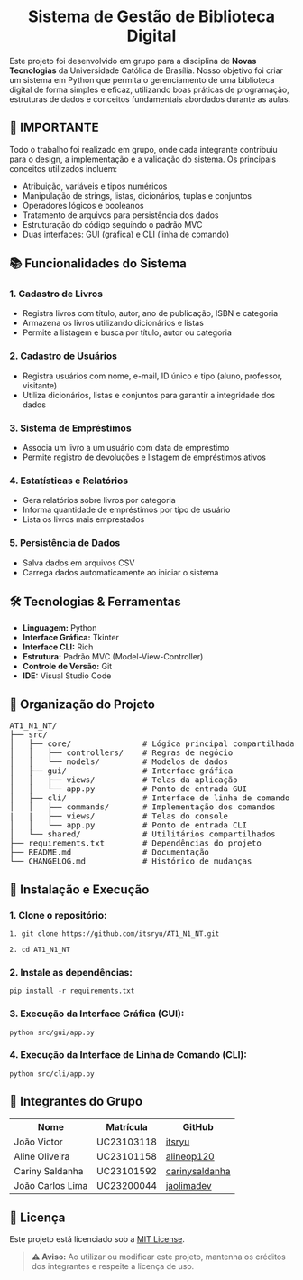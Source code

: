<h1 align="center">Sistema de Gestão de Biblioteca Digital</h1>

<p>Este projeto foi desenvolvido em grupo para a disciplina de <strong>Novas Tecnologias</strong> da Universidade Católica de Brasília. Nosso objetivo foi criar um sistema em Python que permita o gerenciamento de uma biblioteca digital de forma simples e eficaz, utilizando boas práticas de programação, estruturas de dados e conceitos fundamentais abordados durante as aulas.</p>

<h2>📌 IMPORTANTE</h2>
<p>Todo o trabalho foi realizado em grupo, onde cada integrante contribuiu para o design, a implementação e a validação do sistema. Os principais conceitos utilizados incluem:</p>
<ul>
  <li>Atribuição, variáveis e tipos numéricos</li>
  <li>Manipulação de strings, listas, dicionários, tuplas e conjuntos</li>
  <li>Operadores lógicos e booleanos</li>
  <li>Tratamento de arquivos para persistência dos dados</li>
  <li>Estruturação do código seguindo o padrão MVC</li>
  <li>Duas interfaces: GUI (gráfica) e CLI (linha de comando)</li>
</ul>

<h2>📚 Funcionalidades do Sistema</h2>

<h3>1. Cadastro de Livros</h3>
<ul>
  <li>Registra livros com título, autor, ano de publicação, ISBN e categoria</li>
  <li>Armazena os livros utilizando dicionários e listas</li>
  <li>Permite a listagem e busca por título, autor ou categoria</li>
</ul>

<h3>2. Cadastro de Usuários</h3>
<ul>
  <li>Registra usuários com nome, e-mail, ID único e tipo (aluno, professor, visitante)</li>
  <li>Utiliza dicionários, listas e conjuntos para garantir a integridade dos dados</li>
</ul>

<h3>3. Sistema de Empréstimos</h3>
<ul>
  <li>Associa um livro a um usuário com data de empréstimo</li>
  <li>Permite registro de devoluções e listagem de empréstimos ativos</li>
</ul>

<h3>4. Estatísticas e Relatórios</h3>
<ul>
  <li>Gera relatórios sobre livros por categoria</li>
  <li>Informa quantidade de empréstimos por tipo de usuário</li>
  <li>Lista os livros mais emprestados</li>
</ul>

<h3>5. Persistência de Dados</h3>
<ul>
  <li>Salva dados em arquivos CSV</li>
  <li>Carrega dados automaticamente ao iniciar o sistema</li>
</ul>

<h2>🛠️ Tecnologias & Ferramentas</h2>
<ul>
  <li><strong>Linguagem:</strong> Python</li>
  <li><strong>Interface Gráfica:</strong> Tkinter</li>
  <li><strong>Interface CLI:</strong> Rich</li>
  <li><strong>Estrutura:</strong> Padrão MVC (Model-View-Controller)</li>
  <li><strong>Controle de Versão:</strong> Git</li>
  <li><strong>IDE:</strong> Visual Studio Code</li>
</ul>

<h2>📂 Organização do Projeto</h2>
<pre>
AT1_N1_NT/
├── src/
│   ├── core/               # Lógica principal compartilhada
│   │   ├── controllers/    # Regras de negócio
│   │   └── models/         # Modelos de dados
│   ├── gui/                # Interface gráfica
│   │   ├── views/          # Telas da aplicação
│   │   └── app.py          # Ponto de entrada GUI
│   ├── cli/                # Interface de linha de comando
│   │   ├── commands/       # Implementação dos comandos
|   |   ├── views/          # Telas do console
│   │   └── app.py          # Ponto de entrada CLI
│   └── shared/             # Utilitários compartilhados
├── requirements.txt        # Dependências do projeto
├── README.md               # Documentação
└── CHANGELOG.md            # Histórico de mudanças
</pre>

<h2>🚀 Instalação e Execução</h2>

<h3>1. Clone o repositório:</h3>
<pre><code>1. git clone https://github.com/itsryu/AT1_N1_NT.git<br>
2. cd AT1_N1_NT</code></pre>

<h3>2. Instale as dependências:</h3>
<pre><code>pip install -r requirements.txt</code></pre>

<h3>3. Execução da Interface Gráfica (GUI):</h3>
<pre><code>python src/gui/app.py</code></pre>

<h3>4. Execução da Interface de Linha de Comando (CLI):</h3>
<pre><code>python src/cli/app.py</code></pre>

<h2>👥 Integrantes do Grupo</h2>
<div align="center">
    <table>
        <tr>
            <th>Nome</th>
            <th>Matrícula</th>
            <th>GitHub</th>
        </tr>
        <tr>
            <td>João Victor</td>
            <td>UC23103118</td>
            <td><a href="https://github.com/itsryu">itsryu</a></td>
        </tr>
        <tr>
            <td>Aline Oliveira</td>
            <td>UC23101158</td>
            <td><a href="https://github.com/alineop120">alineop120</a></td>
        </tr>
        <tr>
            <td>Cariny Saldanha</td>
            <td>UC23101592</td>
            <td><a href="https://github.com/carinysaldanha">carinysaldanha</a></td>
        </tr>
        <tr>
            <td>João Carlos Lima</td>
            <td>UC23200044</td>
            <td><a href="https://github.com/jaolimadev">jaolimadev</a></td>
        </tr>
    </table>
</div>

<h2>📜 Licença</h2>
<p>Este projeto está licenciado sob a <a href="LICENSE">MIT License</a>.</p>

<blockquote>
<p><strong>⚠️ Aviso:</strong> Ao utilizar ou modificar este projeto, mantenha os créditos dos integrantes e respeite a licença de uso.</p>
</blockquote>